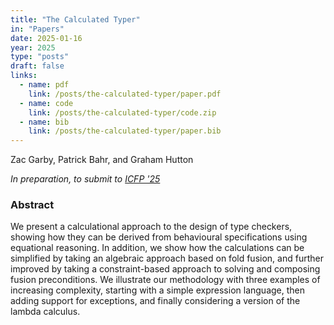 ```yaml
---
title: "The Calculated Typer"
in: "Papers"
date: 2025-01-16
year: 2025
type: "posts"
draft: false
links:
  - name: pdf
    link: /posts/the-calculated-typer/paper.pdf
  - name: code
    link: /posts/the-calculated-typer/code.zip
  - name: bib
    link: /posts/the-calculated-typer/paper.bib
---
```


Zac Garby, Patrick Bahr, and Graham Hutton

*In preparation, to submit to [ICFP '25](https://icfp25.sigplan.org)*

### Abstract

We present a calculational approach to the design of type checkers,
showing how they can be derived from behavioural specifications using equational
reasoning.  In addition, we show how the calculations can be simplified by
taking an algebraic approach based on fold fusion, and further improved by
taking a constraint-based approach to solving and composing fusion
preconditions.  We illustrate our methodology with three examples of increasing
complexity, starting with a simple expression language, then adding support for
exceptions, and finally considering a version of the lambda calculus.
